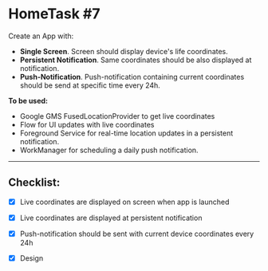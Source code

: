 # HomeTask #7

Create an App with:
* __Single Screen__. Screen should display device's life coordinates.
* __Persistent Notification__. Same coordinates should be also displayed at notification.
* __Push-Notification__. Push-notification containing current coordinates should be send at specific time every 24h.

__To be used:__
* Google GMS FusedLocationProvider to get live coordinates
* Flow for UI updates with live coordinates
* Foreground Service for real-time location updates in a persistent notification.
* WorkManager for scheduling a daily push notification.

---

## Checklist:

- [x] Live coordinates are displayed on screen when app is launched 
- [x] Live coordinates are displayed at persistent notification
- [x] Push-notification should be sent with current device coordinates every 24h
- [x] Design

